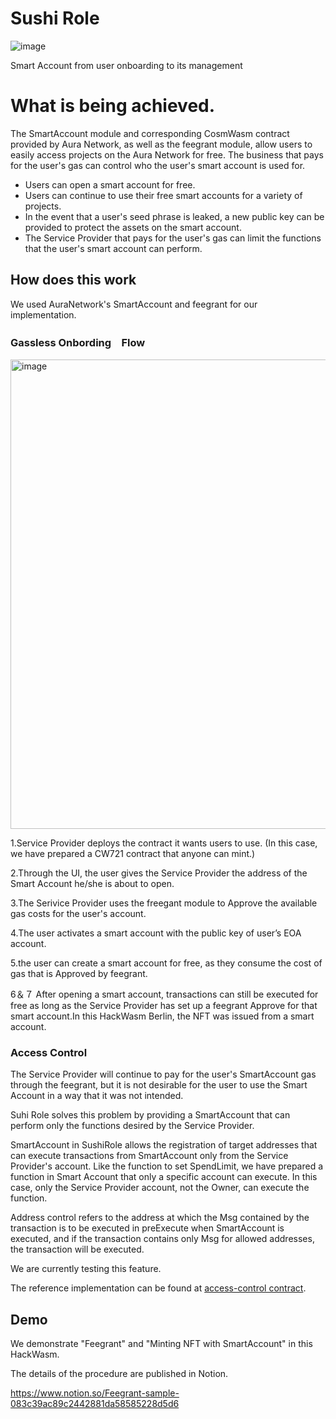 # Sushi Role

![image](https://github.com/CosmoSushi/Sushi-Role/assets/20056309/2c315631-6c55-406c-ae83-a3b3c90af2fb)


Smart Account from user onboarding to its management

# What is being achieved.

The SmartAccount module and corresponding CosmWasm contract provided by Aura Network, as well as the feegrant module, allow users to easily access projects on the Aura Network for free.
The business that pays for the user's gas can control who the user's smart account is used for.

- Users can open a smart account for free.
- Users can continue to use their free smart accounts for a variety of projects.
- In the event that a user's seed phrase is leaked, a new public key can be provided to protect the assets on the smart account.
- The Service Provider that pays for the user's gas can limit the functions that the user's smart account can perform.

## How does this work

We used AuraNetwork's SmartAccount and feegrant for our implementation.

### Gassless Onbording　Flow

<img width="751" alt="image" src="https://github.com/CosmoSushi/Sushi-Role/assets/20056309/c471dc0c-3b46-4573-9740-f1b0a992ee11">

1.Service Provider deploys the contract it wants users to use. (In this case, we have prepared a CW721 contract that anyone can mint.)

2.Through the UI, the user gives the Service Provider the address of the Smart Account he/she is about to open.

3.The Serivice Provider uses the freegant module to Approve the available gas costs for the user's account.

4.The user activates a smart account with the public key of user’s EOA account.

5.the user can create a smart account for free, as they consume the cost of gas that is Approved by feegrant.

6＆７ After opening a smart account, transactions can still be executed for free as long as the Service Provider has set up a feegrant Approve for that smart account.In this HackWasm Berlin, the NFT was issued from a smart account.

### Access Control

The Service Provider will continue to pay for the user's SmartAccount gas through the feegrant, but it is not desirable for the user to use the Smart Account in a way that it was not intended.

Suhi Role solves this problem by providing a SmartAccount that can perform only the functions desired by the Service Provider.

SmartAccount in SushiRole allows the registration of target addresses that can execute transactions from SmartAccount only from the Service Provider's account.
Like the function to set SpendLimit, we have prepared a function in Smart Account that only a specific account can execute. In this case, only the Service Provider account, not the Owner, can execute the function.

Address control refers to the address at which the Msg contained by the transaction is to be executed in preExecute when SmartAccount is executed, and if the transaction contains only Msg for allowed addresses, the transaction will be executed.

We are currently testing this feature.

The reference implementation can be found at [access-control contract](https://github.com/CosmoSushi/Sushi-Role/tree/access-control).

## Demo

We demonstrate "Feegrant" and "Minting NFT with SmartAccount" in this HackWasm.

The details of the procedure are published in Notion.

https://www.notion.so/Feegrant-sample-083c39ac89c2442881da58585228d5d6
